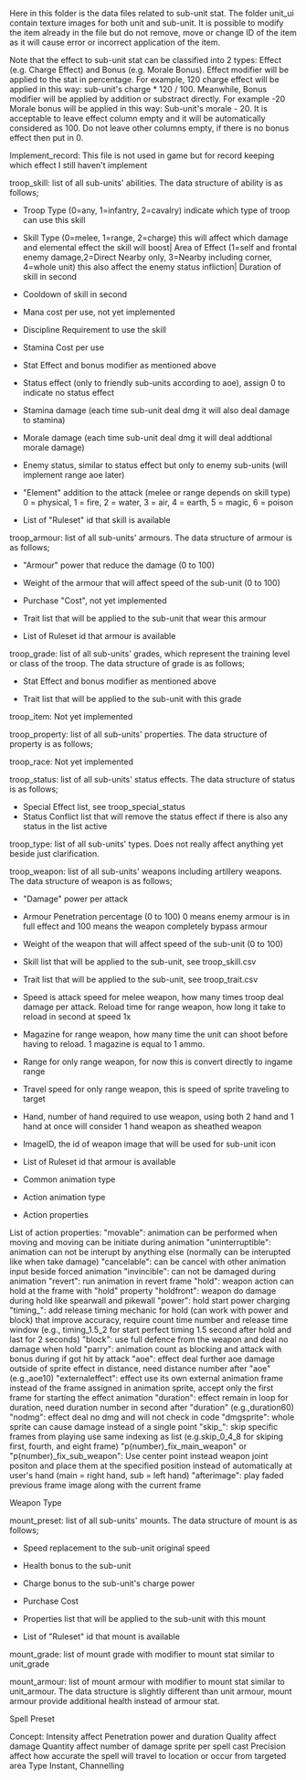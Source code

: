 Here in this folder is the data files related to sub-unit stat. The folder unit_ui contain texture images for both unit and sub-unit. It is possible to modify the item already in the file but do not remove, move or change ID of the item as it will cause error or incorrect application of the item. 

Note that the effect to sub-unit stat can be classified into 2 types: Effect (e.g. Charge Effect) and Bonus (e.g. Morale Bonus). Effect modifier will be applied to the stat in percentage. For example, 120 charge effect will be applied in this way: sub-unit's charge * 120 / 100. Meanwhile, Bonus modifier will be applied by addition or substract directly. For example -20 Morale bonus will be applied in this way: Sub-unit's morale - 20. It is acceptable to leave effect column empty and it will be automatically considered as 100. Do not leave other columns empty, if there is no bonus effect then put in 0.

Implement_record: This file is not used in game but for record keeping which effect I still haven't implement

troop_skill: list of all sub-units' abilities. The data structure of ability is as follows;

- Troop Type (0=any, 1=infantry, 2=cavalry) indicate which type of troop can use this skill

- Skill Type (0=melee, 1=range, 2=charge) this will affect which damage and elemental effect the skill will boost| Area of Effect (1=self and frontal enemy damage,2=Direct Nearby only, 3=Nearby including corner, 4=whole unit) this also affect the enemy status infliction| Duration of skill in second 

- Cooldown of skill in second 

- Mana cost per use, not yet implemented

- Discipline Requirement to use the skill 

- Stamina Cost per use

- Stat Effect and bonus modifier as mentioned above

- Status effect (only to friendly sub-units according to aoe), assign 0 to indicate no status effect

- Stamina damage (each time sub-unit deal dmg it will also deal damage to stamina) 

- Morale damage (each time sub-unit deal dmg it will deal addtional morale damage)

- Enemy status, similar to status effect but only to enemy sub-units (will implement range aoe later)

- "Element" addition to the attack (melee or range depends on skill type) 0 = physical, 1 = fire, 2 = water, 3 = air, 4 = earth, 5 = magic, 6 = poison 

- List of "Ruleset" id that skill is available

troop_armour: list of all sub-units' armours. The data structure of armour is as follows;

- "Armour" power that reduce the damage (0 to 100)

- Weight of the armour that will affect speed of the sub-unit (0 to 100)

- Purchase "Cost", not yet implemented

- Trait list that will be applied to the sub-unit that wear this armour

- List of Ruleset id that armour is available

troop_grade: list of all sub-units' grades, which represent the training level or class of the troop. The data structure of grade is as follows;

- Stat Effect and bonus modifier as mentioned above

- Trait list that will be applied to the sub-unit with this grade

troop_item: Not yet implemented 


troop_property: list of all sub-units' properties. The data structure of property is as follows;


troop_race: Not yet implemented


troop_status: list of all sub-units' status effects. The data structure of status is as follows;
- Special Effect list, see troop_special_status
- Status Conflict list that will remove the status effect if there is also any status in the list active  


troop_type: list of all sub-units' types. Does not really affect anything yet beside just clarification.


troop_weapon: list of all sub-units' weapons including artillery weapons. The data structure of weapon is as follows;

- "Damage" power per attack

- Armour Penetration percentage (0 to 100) 0 means enemy armour is in full effect and 100 means the weapon completely bypass armour 

- Weight of the weapon that will affect speed of the sub-unit (0 to 100)

- Skill list that will be applied to the sub-unit, see troop_skill.csv

- Trait list that will be applied to the sub-unit, see troop_trait.csv

- Speed is attack speed for melee weapon, how many times troop deal damage per attack. Reload time for range weapon, how long it take to reload in second at speed 1x

- Magazine for range weapon, how many time the unit can shoot before having to reload. 1 magazine is equal to 1 ammo.

- Range for only range weapon, for now this is convert directly to ingame range  

- Travel speed for only range weapon, this is speed of sprite traveling to target

- Hand, number of hand required to use weapon, using both 2 hand and 1 hand at once will consider 1 hand weapon as sheathed weapon

- ImageID, the id of weapon image that will be used for sub-unit icon

- List of Ruleset id that armour is available

- Common animation type

- Action animation type

- Action properties

List of action properties:
"movable": animation can be performed when moving and moving can be initiate during animation
"uninterruptible": animation can not be interupt by anything else (normally can be interupted like when take damage)
"cancelable": can be cancel with other animation input beside forced animation
"invincible": can not be damaged during animation
"revert": run animation in revert frame
"hold": weapon action can hold at the frame with "hold" property 
"holdfront": weapon do damage during hold like spearwall and pikewall
"power": hold start power charging
"timing_": add release timing mechanic for hold (can work with power and block) that improve accuracy, require count time number and release time window (e.g., timing_1.5_2 for start perfect timing 1.5 second after hold and last for 2 seconds) 
"block": use full defence from the weapon and deal no damage when hold
"parry": animation count as blocking and attack with bonus during if got hit by attack
"aoe": effect deal further aoe damage outside of sprite effect in distance, need distance number after "aoe" (e.g.,aoe10)
"externaleffect": effect use its own external animation frame instead of the frame assigned in animation sprite, accept only the first frame for starting the effect animation 
"duration": effect remain in loop for duration, need duration number in second after "duration" (e.g.,duration60)
"nodmg": effect deal no dmg and will not check in code
"dmgsprite": whole sprite can cause damage instead of a single point
"skip_": skip specific frames from playing use same indexing as list (e.g.skip_0_4_8 for skiping first, fourth, and eight frame)
"p(number)_fix_main_weapon" or "p(number)_fix_sub_weapon": Use center point instead weapon joint positon and place them at the specified position instead of automatically at user's hand (main = right hand, sub = left hand)
"afterimage": play faded previous frame image along with the current frame 


Weapon Type 

mount_preset: list of all sub-units' mounts. The data structure of mount is as follows;

- Speed replacement to the sub-unit original speed

- Health bonus to the sub-unit

- Charge bonus to the sub-unit's charge power

- Purchase Cost

- Properties list that will be applied to the sub-unit with this mount

- List of "Ruleset" id that mount is available

mount_grade: list of mount grade with modifier to mount stat similar to unit_grade

mount_armour: list of mount armour with modifier to mount stat similar to unit_armour. The data structure is slightly different than unit armour, mount armour provide additional health instead of armour stat.

Spell Preset

Concept:
Intensity affect Penetration power and duration
Quality affect damage
Quantity affect number of damage sprite per spell cast
Precision affect how accurate the spell will travel to location or occur from targeted area
Type Instant, Channelling